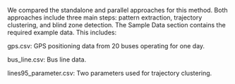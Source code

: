 We compared the standalone and parallel approaches for this method. Both approaches include three main steps: pattern extraction, trajectory clustering, and blind zone detection. The Sample Data section contains the required example data. This includes:

gps.csv: GPS positioning data from 20 buses operating for one day.

bus_line.csv: Bus line data.

lines95_parameter.csv: Two parameters used for trajectory clustering.
